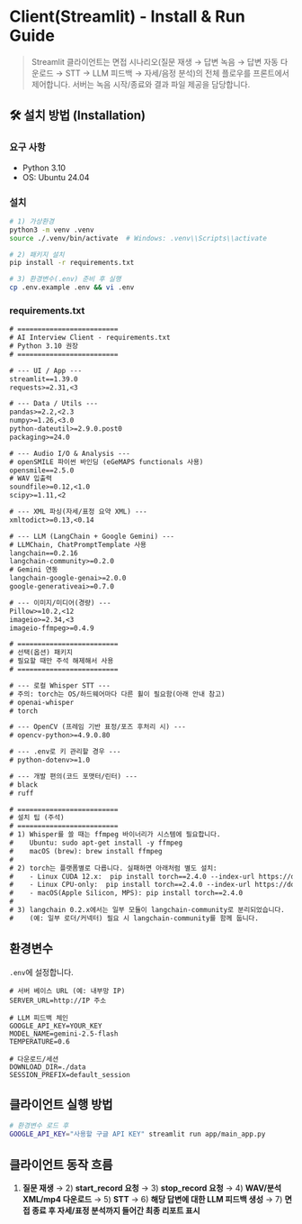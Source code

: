 # Client(Streamlit) - Install & Run Guide

>Streamlit 클라이언트는 면접 시나리오(질문 재생 → 답변 녹음 → 답변 자동 다운로드 → STT → LLM 피드백 → 자세/음정 분석)의 전체 플로우를 프론트에서 제어합니다. 서버는 녹음 시작/종료와 결과 파일 제공을 담당합니다.

## 🛠 설치 방법 (Installation)
### 요구 사항

* Python 3.10
* OS: Ubuntu 24.04

### 설치

```bash
# 1) 가상환경
python3 -m venv .venv
source ./.venv/bin/activate  # Windows: .venv\\Scripts\\activate

# 2) 패키지 설치
pip install -r requirements.txt

# 3) 환경변수(.env) 준비 후 실행
cp .env.example .env && vi .env
```

### requirements.txt 
```txt
# =========================
# AI Interview Client - requirements.txt
# Python 3.10 권장
# =========================

# --- UI / App ---
streamlit==1.39.0
requests>=2.31,<3

# --- Data / Utils ---
pandas>=2.2,<2.3
numpy>=1.26,<3.0
python-dateutil>=2.9.0.post0
packaging>=24.0

# --- Audio I/O & Analysis ---
# openSMILE 파이썬 바인딩 (eGeMAPS functionals 사용)
opensmile==2.5.0
# WAV 입출력
soundfile>=0.12,<1.0
scipy>=1.11,<2

# --- XML 파싱(자세/표정 요약 XML) ---
xmltodict>=0.13,<0.14

# --- LLM (LangChain + Google Gemini) ---
# LLMChain, ChatPromptTemplate 사용
langchain==0.2.16
langchain-community>=0.2.0
# Gemini 연동
langchain-google-genai>=2.0.0
google-generativeai>=0.7.0

# --- 이미지/미디어(경량) ---
Pillow>=10.2,<12
imageio>=2.34,<3
imageio-ffmpeg>=0.4.9

# =========================
# 선택(옵션) 패키지
# 필요할 때만 주석 해제해서 사용
# =========================

# --- 로컬 Whisper STT ---
# 주의: torch는 OS/하드웨어마다 다른 휠이 필요함(아래 안내 참고)
# openai-whisper
# torch

# --- OpenCV (프레임 기반 표정/포즈 후처리 시) ---
# opencv-python>=4.9.0.80

# --- .env로 키 관리할 경우 ---
# python-dotenv>=1.0

# --- 개발 편의(코드 포맷터/린터) ---
# black
# ruff

# =========================
# 설치 팁 (주석)
# =========================
# 1) Whisper를 쓸 때는 ffmpeg 바이너리가 시스템에 필요합니다.
#    Ubuntu: sudo apt-get install -y ffmpeg
#    macOS (brew): brew install ffmpeg
#
# 2) torch는 플랫폼별로 다릅니다. 실패하면 아래처럼 별도 설치:
#    - Linux CUDA 12.x:  pip install torch==2.4.0 --index-url https://download.pytorch.org/whl/cu121
#    - Linux CPU-only:  pip install torch==2.4.0 --index-url https://download.pytorch.org/whl/cpu
#    - macOS(Apple Silicon, MPS): pip install torch==2.4.0
#
# 3) langchain 0.2.x에서는 일부 모듈이 langchain-community로 분리되었습니다.
#    (예: 일부 로더/커넥터) 필요 시 langchain-community를 함께 둡니다.
```

## 환경변수

`.env`에 설정합니다.

```env
# 서버 베이스 URL (예: 내부망 IP)
SERVER_URL=http://IP 주소

# LLM 피드백 체인
GOOGLE_API_KEY=YOUR_KEY
MODEL_NAME=gemini-2.5-flash
TEMPERATURE=0.6

# 다운로드/세션
DOWNLOAD_DIR=./data
SESSION_PREFIX=default_session
```


## 클라이언트 실행 방법

```bash
# 환경변수 로드 후
GOOGLE_API_KEY="사용할 구글 API KEY" streamlit run app/main_app.py
```

## 클라이언트 동작 흐름

1. **질문 재생** → 2)  **start_record 요청** → 3) **stop_record 요청** → 4) **WAV/분석 XML/mp4 다운로드** → 5) **STT** → 6) **해당 답변에 대한 LLM 피드백 생성** → 7) **면접 종료 후 자세/표정 분석까지 들어간 최종 리포트 표시**



